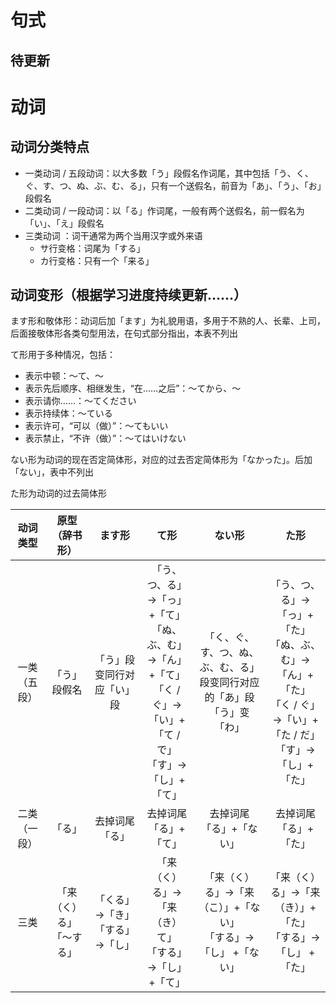 # 句式

## 待更新

# 动词

## 动词分类特点

+ 一类动词 / 五段动词：以大多数「う」段假名作词尾，其中包括「う、く、ぐ、す、つ、ぬ、ぶ、む、る」，只有一个送假名，前音为「あ」、「う」、「お」段假名
+ 二类动词 / 一段动词：以「る」作词尾，一般有两个送假名，前一假名为「い」、「え」段假名
+ 三类动词 ：词干通常为两个当用汉字或外来语
    - サ行变格：词尾为「する」
    - カ行变格：只有一个「来る」

## 动词变形（根据学习进度持续更新……）

ます形和敬体形：动词后加「ます」为礼貌用语，多用于不熟的人、长辈、上司，后面接敬体形各类句型用法，在句式部分指出，本表不列出

て形用于多种情况，包括：
+ 表示中顿：～て、～
+ 表示先后顺序、相继发生，“在……之后”：～てから、〜
+ 表示请你……：〜てください
+ 表示持续体：～ている
+ 表示许可，“可以（做）”：～てもいい
+ 表示禁止，“不许（做）”：～てはいけない

ない形为动词的现在否定简体形，对应的过去否定简体形为「なかった」。后加「ない」，表中不列出

た形为动词的过去简体形

| 动词类型 | 原型（辞书形） | ます形 | て形 | ない形 | た形 |
| :-: | :-: | :-: | :-: | :-: | :-: |
| 一类（五段） | 「う」段假名 | 「う」段变同行对应「い」段 | 「う、つ、る」→「っ」+「て」<br/>「ぬ、ぶ、む」→「ん」+「て」<br/>「く / ぐ」→「い」+「て / で」<br/>「す」→「し」+「て」 | 「く、ぐ、す、つ、ぬ、ぶ、む、る」段变同行对应的「あ」段<br/>「う」变「わ」 | 「う、つ、る」→「っ」+「た」<br/>「ぬ、ぶ、む」→「ん」+「た」<br/>「く / ぐ」→「い」+「た / だ」<br/>「す」→「し」+「た」 |
| 二类（一段） | 「る」 | 去掉词尾「る」 | 去掉词尾「る」+「て」 | 去掉词尾「る」+「ない」 | 去掉词尾「る」+　「た」 |
| 三类 | 「来（く）る」<br/>「～する」 | 「くる」→「き」<br/>「する」→「し」 | 「来（く）る」→「来（き）て」<br/>「する」→「し」 +「て」 | 「来（く）る」→「来（こ）」+「ない」<br/>「する」→「し」 +「ない」 | 「来（く）る」→「来（き）」+「た」<br/>「する」→「し」 +「た」 |